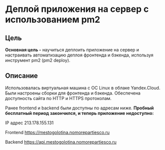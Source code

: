 # Деплой приложения на сервер с использованием pm2

## Цель

**Основная цель -** научиться деплоить приложение на сервер и настраивать автоматизацию деплоя фронтенда и бэкенда, используя инструмент pm2 (pm2 deploy).

## Описание

Использовалась виртуальная машина с ОС Linux в облаке Yandex.Cloud. Были настроены сборки для фронтенда и бэкенда.
Обеспечена доступность сайта по HTTP и HTTPS протоколам.


Ранее frontend и backend были доступны по адресам ниже. **Пробный бесплатный период закончился, и теперь приложение недоступно:**

IP адрес 213.178.155.131

Frontend https://mestogolotina.nomorepartiesco.ru

Backend https://api.mestogolotina.nomorepartiesco.ru
